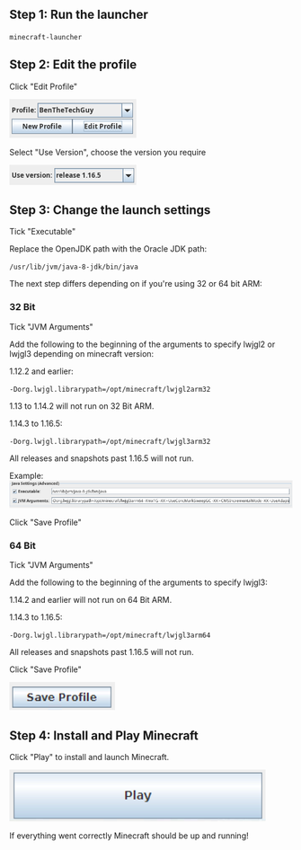 ## Step 1: Run the launcher

`minecraft-launcher`

## Step 2: Edit the profile

Click "Edit Profile"

![Edit Profile](https://github.com/benthetechguy/miscprograms/raw/master/minecraft-launcher-arm/EditProfile.png)

Select "Use Version", choose the version you require

![Use Version](https://github.com/benthetechguy/miscprograms/raw/master/minecraft-launcher-arm/UseVersion.png)

## Step 3: Change the launch settings

Tick "Executable"

Replace the OpenJDK path with the Oracle JDK path:

`/usr/lib/jvm/java-8-jdk/bin/java`

The next step differs depending on if you're using 32 or 64 bit ARM:

### 32 Bit

Tick "JVM Arguments"

Add the following to the beginning of the arguments to specify lwjgl2 or lwjgl3 depending on minecraft version:

1.12.2 and earlier:

`-Dorg.lwjgl.librarypath=/opt/minecraft/lwjgl2arm32`

1.13 to 1.14.2 will not run on 32 Bit ARM.

1.14.3 to 1.16.5:

`-Dorg.lwjgl.librarypath=/opt/minecraft/lwjgl3arm32`

All releases and snapshots past 1.16.5 will not run.

Example:
![Launch Settings](https://github.com/benthetechguy/miscprograms/raw/master/minecraft-launcher-arm/LaunchSettings.png)

Click "Save Profile"

### 64 Bit

Tick "JVM Arguments"

Add the following to the beginning of the arguments to specify lwjgl3:

1.14.2 and earlier will not run on 64 Bit ARM.

1.14.3 to 1.16.5:

`-Dorg.lwjgl.librarypath=/opt/minecraft/lwjgl3arm64`

All releases and snapshots past 1.16.5 will not run.

Click "Save Profile"

![Save Profile](https://github.com/benthetechguy/miscprograms/raw/master/minecraft-launcher-arm/SaveProfile.png)

## Step 4: Install and Play Minecraft

Click "Play" to install and launch Minecraft.

![Play](https://github.com/benthetechguy/miscprograms/raw/master/minecraft-launcher-arm/Play.png)

If everything went correctly Minecraft should be up and running!
